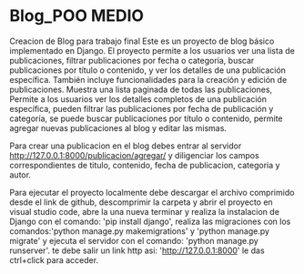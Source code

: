 # Blog_POO MEDIO
 Creacion de Blog para trabajo final
Este es un proyecto de blog básico implementado en Django. El proyecto permite a los usuarios ver una lista de publicaciones, filtrar publicaciones por fecha o categoría, buscar publicaciones por título o contenido, y ver los detalles de una publicación específica. También incluye funcionalidades para la creación y edición de publicaciones.
Muestra una lista paginada de todas las publicaciones, Permite a los usuarios ver los detalles completos de una publicación específica, pueden filtrar las publicaciones por fecha de publicación y categoría, se puede buscar publicaciones por título o contenido, permite agregar nuevas publicaciones al blog y editar las mismas.

Para crear una publicacion en el blog debes entrar al servidor http://127.0.0.1:8000/publicacion/agregar/ y diligenciar los campos correspondientes de titulo, contenido, fecha de publicacion, categoria y autor.

Para ejecutar el proyecto localmente debe descargar el archivo comprimido desde el link de github, descomprimir la carpeta y abrir el proyecto en visual studio code, abre la una nueva terminar y realiza la instalacion de Django con el comando: 'pip install django', realiza las migraciones con los comandos:'python manage.py makemigrations' y  'python manage.py migrate' y ejecuta el servidor con el comando: 'python manage.py runserver'. te debe salir un link http asi: 'http://127.0.0.1:8000' le das ctrl+click para acceder.